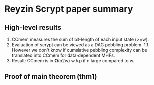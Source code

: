 # Reyzin Scrypt paper summary

## High-level results

1. CCmem measures the sum of bit-length of each input state (>=w).
1. Evaluation of scrypt can be viewed as a DAG pebbling problem.
1.1. However we don't know if cumulative pebbling complexity can be translated into CCmem for data-dependent MHFs.
1. Result: CCmem is in 𝛀(n2w) w.h.p if n large compared to w.

## Proof of main theorem (thm1)
